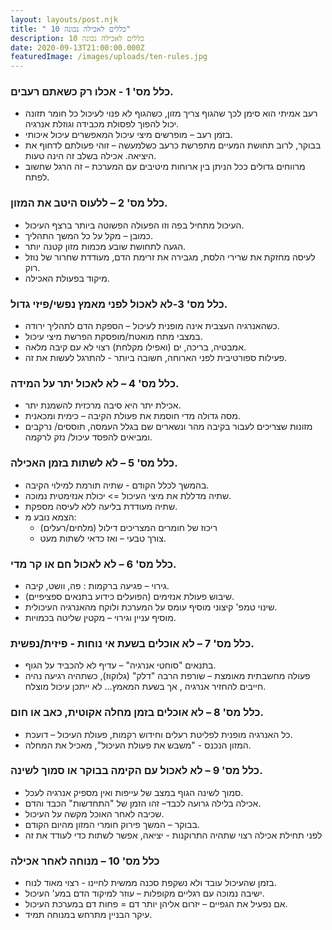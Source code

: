 ```yaml
---
layout: layouts/post.njk
title: " 10 כללים לאכילה נכונה"
description: 10 כללים לאכילה נכונה
date: 2020-09-13T21:00:00.000Z
featuredImage: /images/uploads/ten-rules.jpg
---
```

### כלל מס' 1 - אכלו רק כשאתם רעבים.
- רעב אמיתי הוא סימן לכך שהגוף צריך מזון, כשהגוף לא פנוי לעיכול כל חומר תזונה יכול להפוך לפסולת מכבידה וגוזלת אנרגיה.
- בזמן רעב – מופרשים מיצי עיכול המאפשרים עיכול איכותי.
- בבוקר, לרוב תחושת המעיים מתפרשת כרעב כשלמעשה – זוהי פעולתם לדחוף את היציאה. אכילה בשלב זה הינה טעות.
- מרווחים גדולים ככל הניתן בין ארוחות מיטיבים עם המערכת – זה הרגל שחשוב לפתח.

### כלל מס' 2 – ללעוס היטב את המזון. 
- העיכול מתחיל בפה וזו הפעולה הפשוטה ביותר ברצף העיכול.
- כמובן – מקל על כל המשך התהליך. 
- הגעה לתחושת שובע מכמות מזון קטנה יותר. 
- לעיסה מחזקת את שרירי הלסת, מגבירה את זרימת הדם, מעודדת שחרור של נוזל רוק. 
- מיקוד בפעולת האכילה.


### כלל מס' 3-לא לאכול לפני מאמץ נפשי/פיזי גדול. 
- כשהאנרגיה העצבית אינה מופנית לעיכול – הספקת הדם לתהליך ירודה. 
- במצבי מתח מואטת/מופסקת הפרשת מיצי עיכול.
- אמבטיה, בריכה, ים (ואפילו מקלחת) רצוי לא עם קיבה מלאה. 
- פעילות ספורטיבית לפני הארוחה, חשובה ביותר - להתרגל לעשות את זה. 

### כלל מס' 4 – לא לאכול יתר על המידה. 
- אכילת יתר היא סיבה מרכזית להשמנת יתר. 
- מסה גדולה מדי חוסמת את פעולת הקיבה – כימית ומכאנית. 
- מזונות שצריכים לעבור בקיבה מהר ונשארים שם בגלל העמסה, תוססים/ נרקבים ומביאים להפסד עיכול/ נזק לרקמה. 

### כלל מס' 5 – לא לשתות בזמן האכילה. 
- בהמשך לכלל הקודם - שתיה תורמת למילוי הקיבה. 
- שתיה מדללת את מיצי העיכול => יכולת אנזימטית נמוכה. 
- שתיה מעודדת בליעה ללא לעיסה מספקת. 
- הצמא נובע מ:
   - ריכוז של חומרים המצריכים דילול (מלחים/רעלים)
   - צורך טבעי – ואז כדאי לשתות מעט.

### כלל מס' 6 – לא לאכול חם או קר מדי. 
- גירוי – פגיעה ברקמות : פה, וושט, קיבה. 
- שיבוש פעולת אנזימים (הפועלים כידוע בתנאים ספציפיים). 
- שינוי טמפ' קיצוני מוסיף עומס על המערכת ולוקח מהאנרגיה העיכולית. 
- מוסיף עניין וגירוי – מקטין שליטה בכמויות.

### כלל מס' 7 – לא אוכלים בשעת אי נוחות - פיזית/נפשית. 
- בתנאים "סוחטי אנרגיה" – עדיף לא להכביד על הגוף. 
- פעולה מחשבתית מאומצת – שורפת הרבה "דלק" (גלוקוז), כשתהיה רגיעה נהיה חייבים להחזיר אנרגיה , אך בשעת המאמץ... לא ייתכן עיכול מוצלח.

### כלל מס' 8 – לא אוכלים בזמן מחלה אקוטית, כאב או חום.
- כל האנרגיה מופנית לפליטת רעלים וחידוש רקמות, פעולת העיכול – דועכת. 
- המזון הנכנס - "משבש את פעולת העיכול", מאכיל את המחלה.

### כלל מס' 9 – לא לאכול עם הקימה בבוקר או סמוך לשינה. 
- סמוך לשינה הגוף במצב של עייפות ואין מספיק אנרגיה לעכל. 
- אכילה בלילה גרועה לכבד– זהו הזמן של "התחדשות" הכבד והדם. 
- שכיבה לאחר האוכל מקשה על העיכול. 
- בבוקר – המשך פירוק חומרי המזון מהיום הקודם. 
- לפני תחילת אכילה רצוי שתהיה התרוקנות - יציאה, אפשר לשתות כדי לעודד את זה

### כלל מס' 10 – מנוחה לאחר אכילה 
- בזמן שהעיכול עובד ולא נשקפת סכנה ממשית לחיינו - רצוי מאוד לנוח.
- ישיבה נמוכה עם רגליים מקופלות – עוזר למיקוד הדם במע' העיכול.
- אם נפעיל את הגפיים – יזרום אליהן יותר דם = פחות דם במערכת העיכול. 
- עיקר הבניין מתרחש במנוחה תמיד.
